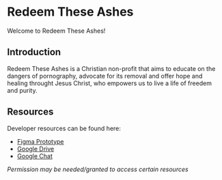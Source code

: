 # Redeem These Ashes

Welcome to Redeem These Ashes!

## Introduction
Redeem These Ashes is a Christian non-profit that aims to educate on the dangers of pornography, advocate for its removal and offer hope and healing throught Jesus Christ, who empowers us to live a life of freedem and purity.

## Resources
Developer resources can be found here:
- [Figma Prototype](https://www.figma.com/design/yOdQNBbXlcgY5JMKNTz5hP/Right-Colors?node-id=0-1&t=rcr2RQzRwUFu32Sz-1)
- [Google Drive](https://drive.google.com/drive/folders/1BD-dI7govQBAn9BEkMh3mWcoyVV9E7s_?usp=drive_link)
- [Google Chat](https://chat.google.com/room/AAAAAXrdUVk?cls=7)

*Permission may be needed/granted to access certain resources*


